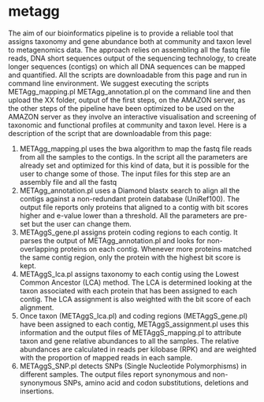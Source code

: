 # metagg

The aim of our bioinformatics pipeline is to provide a reliable tool that assigns taxonomy and gene abundance both at community and taxon level to metagenomics data. The approach relies on assembling all the fastq file reads, DNA short sequences output of the sequencing technology, to create longer sequences (contigs) on which all DNA sequences can be mapped and quantified.  All the scripts are downloadable from this page and run in command line environment. 
We suggest executing the scripts
METAgg_mapping.pl
METAgg_annotation.pl
on the command line and then upload the XX folder, output of the first steps, on the AMAZON server, as the other steps of the pipeline have been optimized to be used on the AMAZON server as they involve an interactive visualisation and screening of taxonomic and functional profiles at community and taxon level. 
Here is a description of the script that are downloadable from this page:
1) METAgg_mapping.pl
uses the bwa algorithm to map the fastq file reads from all the samples to the contigs. In the script all the parameters are already set and optimized for this kind of data, but it is possible for the user to change some of those. The input files for this step are an assembly file and all the fastq  
2) METAgg_annotation.pl
uses a Diamond blastx search to align all the contigs against a non-redundant protein database (UniRef100). The output file reports only proteins that aligned to a contig with bit scores higher and e-value lower than a threshold. All the parameters are pre-set but the user can change them.
3) METAggS_gene.pl assigns protein coding regions to each contig. It parses the output of METAgg_annotation.pl and looks for non-overlapping proteins on each contig. Whenever more proteins matched the same contig region, only the protein with the highest bit score is kept. 
4) METAggS_lca.pl assigns taxonomy to each contig using the Lowest Common Ancestor (LCA) method. The LCA is determined looking at the taxon associated with each protein that has been assigned to each contig. The LCA assignment is also weighted with the bit score of each alignment. 
5) Once taxon (METAggS_lca.pl) and coding regions (METAggS_gene.pl) have been assigned to each contig, METAggS_assignment.pl uses this information and the output files of METAggS_mapping.pl to attribute taxon and gene relative abundances to all the samples. The relative abundances are calculated in reads per kilobase (RPK) and are weighted with the proportion of mapped reads in each sample.
6) METAggS_SNP.pl detects SNPs (Single Nucleotide Polymorphisms) in different samples. The output files report synonymous and non-synonymous SNPs, amino acid and codon substitutions, deletions and insertions. 
